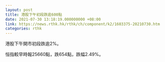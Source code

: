```yaml
---
layout: post
title: 港股下午初段跌逾600點
date: 2021-07-30 13:18:19.000000000 +08:00
link: https://news.rthk.hk/rthk/ch/component/k2/1603375-20210730.htm
categories: rthk
---
```


港股下午開市初段跌逾2%。

恒指較早時報25660點，跌654點，跌幅2.49%。
